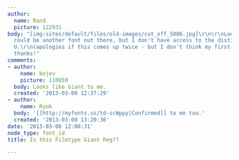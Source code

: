 ```yaml
---
author:
  name: Rand
  picture: 122931
body: "[img:sites/default/files/old-images/cut_off_5886.jpg]\r\n\r\nLooks like it
  could be another font out there, but I don't have access to the distinctive O &
  U.\r\n(apologies if this comes up twice - but I don't think my first post came up)\r\n\r\nMany
  thanks!"
comments:
- author:
    name: bojev
    picture: 110659
  body: Looks like Giant to me.
  created: '2013-03-08 12:37:29'
- author:
    name: Ryuk
  body: '[[http://myfonts.us/td-scWppy|Confirmed]] to me too.'
  created: '2013-03-08 13:20:36'
date: '2013-03-08 12:08:31'
node_type: font_id
title: Is this Filmtype Giant Reg??

---
```

